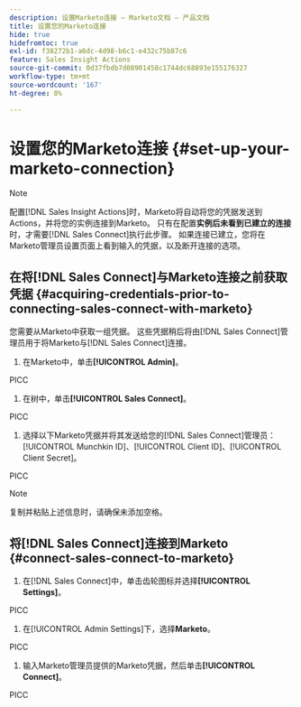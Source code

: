 ```yaml
---
description: 设置Marketo连接 — Marketo文档 — 产品文档
title: 设置您的Marketo连接
hide: true
hidefromtoc: true
exl-id: f38272b1-a6dc-4d98-b6c1-e432c75b87c6
feature: Sales Insight Actions
source-git-commit: 0d37fbdb7d08901458c1744dc68893e155176327
workflow-type: tm+mt
source-wordcount: '167'
ht-degree: 0%

---
```


# 设置您的Marketo连接 {#set-up-your-marketo-connection}

>[!NOTE]
>
>配置[!DNL Sales Insight Actions]时，Marketo将自动将您的凭据发送到Actions，并将您的实例连接到Marketo。 只有在配置&#x200B;**实例后未看到已建立的连接**&#x200B;时，才需要[!DNL Sales Connect]执行此步骤。 如果连接已建立，您将在Marketo管理员设置页面上看到输入的凭据，以及断开连接的选项。

## 在将[!DNL Sales Connect]与Marketo连接之前获取凭据 {#acquiring-credentials-prior-to-connecting-sales-connect-with-marketo}

您需要从Marketo中获取一组凭据。 这些凭据稍后将由[!DNL Sales Connect]管理员用于将Marketo与[!DNL Sales Connect]连接。

1. 在Marketo中，单击&#x200B;**[!UICONTROL Admin]**。

PICC

1. 在树中，单击&#x200B;**[!UICONTROL Sales Connect]**。

PICC

1. 选择以下Marketo凭据并将其发送给您的[!DNL Sales Connect]管理员： [!UICONTROL Munchkin ID]、[!UICONTROL Client ID]、[!UICONTROL Client Secret]。

PICC

>[!NOTE]
>
>复制并粘贴上述信息时，请确保未添加空格。

## 将[!DNL Sales Connect]连接到Marketo {#connect-sales-connect-to-marketo}

1. 在[!DNL Sales Connect]中，单击齿轮图标并选择&#x200B;**[!UICONTROL Settings]**。

PICC

1. 在[!UICONTROL Admin Settings]下，选择&#x200B;**Marketo**。

PICC

1. 输入Marketo管理员提供的Marketo凭据，然后单击&#x200B;**[!UICONTROL Connect]**。

PICC
